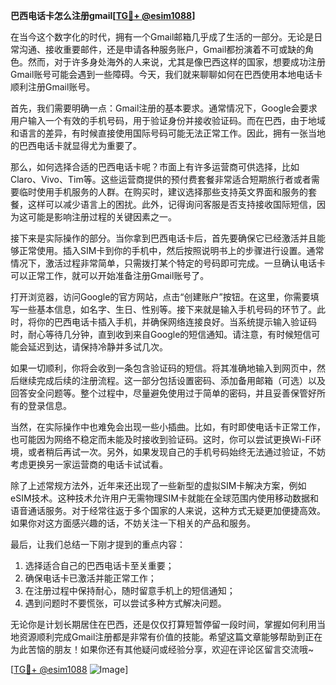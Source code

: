 **巴西电话卡怎么注册gmail[[TG💪+ @esim1088](https://t.me/s/esim1088)]**

在当今这个数字化的时代，拥有一个Gmail邮箱几乎成了生活的一部分。无论是日常沟通、接收重要邮件，还是申请各种服务账户，Gmail都扮演着不可或缺的角色。然而，对于许多身处海外的人来说，尤其是像巴西这样的国家，想要成功注册Gmail账号可能会遇到一些障碍。今天，我们就来聊聊如何在巴西使用本地电话卡顺利注册Gmail账号。

首先，我们需要明确一点：Gmail注册的基本要求。通常情况下，Google会要求用户输入一个有效的手机号码，用于验证身份并接收验证码。而在巴西，由于地域和语言的差异，有时候直接使用国际号码可能无法正常工作。因此，拥有一张当地的巴西电话卡就显得尤为重要了。

那么，如何选择合适的巴西电话卡呢？市面上有许多运营商可供选择，比如Claro、Vivo、Tim等。这些运营商提供的预付费套餐非常适合短期旅行者或者需要临时使用手机服务的人群。在购买时，建议选择那些支持英文界面和服务的套餐，这样可以减少语言上的困扰。此外，记得询问客服是否支持接收国际短信，因为这可能是影响注册过程的关键因素之一。

接下来是实际操作的部分。当你拿到巴西电话卡后，首先要确保它已经激活并且能够正常使用。插入SIM卡到你的手机中，然后按照说明书上的步骤进行设置。通常情况下，激活过程非常简单，只需拨打某个特定的号码即可完成。一旦确认电话卡可以正常工作，就可以开始准备注册Gmail账号了。

打开浏览器，访问Google的官方网站，点击“创建账户”按钮。在这里，你需要填写一些基本信息，如名字、生日、性别等。接下来就是输入手机号码的环节了。此时，将你的巴西电话卡插入手机，并确保网络连接良好。当系统提示输入验证码时，耐心等待几分钟，直到收到来自Google的短信通知。请注意，有时候短信可能会延迟到达，请保持冷静并多试几次。

如果一切顺利，你将会收到一条包含验证码的短信。将其准确地输入到网页中，然后继续完成后续的注册流程。这一部分包括设置密码、添加备用邮箱（可选）以及回答安全问题等。整个过程中，尽量避免使用过于简单的密码，并且妥善保管好所有的登录信息。

当然，在实际操作中也难免会出现一些小插曲。比如，有时即使电话卡正常工作，也可能因为网络不稳定而未能及时接收到验证码。这时，你可以尝试更换Wi-Fi环境，或者稍后再试一次。另外，如果发现自己的手机号码始终无法通过验证，不妨考虑更换另一家运营商的电话卡试试看。

除了上述常规方法外，近年来还出现了一些新型的虚拟SIM卡解决方案，例如eSIM技术。这种技术允许用户无需物理SIM卡就能在全球范围内使用移动数据和语音通话服务。对于经常往返于多个国家的人来说，这种方式无疑更加便捷高效。如果你对这方面感兴趣的话，不妨关注一下相关的产品和服务。

最后，让我们总结一下刚才提到的重点内容：
1. 选择适合自己的巴西电话卡至关重要；
2. 确保电话卡已激活并能正常工作；
3. 在注册过程中保持耐心，随时留意手机上的短信通知；
4. 遇到问题时不要慌张，可以尝试多种方式解决问题。

无论你是计划长期居住在巴西，还是仅仅打算短暂停留一段时间，掌握如何利用当地资源顺利完成Gmail注册都是非常有价值的技能。希望这篇文章能够帮助到正在为此苦恼的朋友！如果你还有其他疑问或经验分享，欢迎在评论区留言交流哦~

[[TG💪+ @esim1088](https://t.me/s/esim1088) ![Image](https://i.postimg.cc/4NQfJmqS/Snipaste-2025-05-13-00-14-12.png)]